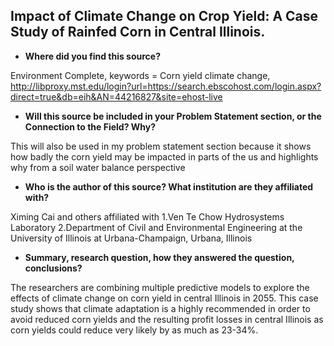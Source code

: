 ## Impact of Climate Change on Crop Yield: A Case Study of Rainfed Corn in Central Illinois.
- **Where did you find this source?**

Environment Complete, 
keywords = Corn yield climate change,
http://libproxy.mst.edu/login?url=https://search.ebscohost.com/login.aspx?direct=true&db=eih&AN=44216827&site=ehost-live

- **Will this source be included in your Problem Statement section, or the Connection to the Field? Why?**

This will also be used in my problem statement section because it shows how badly the corn yield may be impacted in parts of the us and highlights why from a soil water balance perspective

- **Who is the author of this source? What institution are they affiliated with?**

Ximing Cai and others affiliated with
1.Ven Te Chow Hydrosystems Laboratory
2.Department of Civil and Environmental Engineering 
	at the University of Illinois at Urbana-Champaign, Urbana, Illinois

- **Summary, research question, how they answered the question, conclusions?**

The researchers are combining multiple predictive models to explore the effects of climate change on corn yield in central Illinois in 2055. This case study shows that climate adaptation is a highly recommended in order to avoid reduced corn yields and the resulting profit losses in central Illinois as corn yields could reduce very likely by as much as 23-34%.
